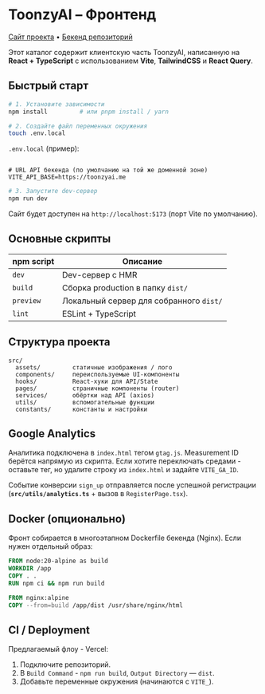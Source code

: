 # ToonzyAI – Фронтенд
[Сайт проекта](https://toonzyai.me) • [Бекенд репозиторий](https://github.com/tortugichh/toonzyAI-backend)

Этот каталог содержит клиентскую часть ToonzyAI, написанную на **React + TypeScript** c использованием **Vite**, **TailwindCSS** и **React Query**.

## Быстрый старт

```bash
# 1. Установите зависимости
npm install         # или pnpm install / yarn

# 2. Создайте файл переменных окружения
touch .env.local
```

`.env.local` (пример):
```env

# URL API бекенда (по умолчанию на той же доменной зоне)
VITE_API_BASE=https://toonzyai.me
```

```bash
# 3. Запустите dev-сервер
npm run dev
```

Сайт будет доступен на `http://localhost:5173` (порт Vite по умолчанию).

## Основные скрипты
| npm script            | Описание                                   |
|-----------------------|--------------------------------------------|
| `dev`                 | Dev-сервер с HMR                           |
| `build`               | Сборка production в папку `dist/`          |
| `preview`             | Локальный сервер для собранного `dist/`    |
| `lint`                | ESLint + TypeScript                       |

## Структура проекта
```
src/
  assets/         статичные изображения / лого
  components/     переиспользуемые UI-компоненты
  hooks/          React-хуки для API/State
  pages/          страничные компоненты (router)
  services/       обёртки над API (axios)
  utils/          вспомогательные функции
  constants/      константы и настройки
```

## Google Analytics
Аналитика подключена в `index.html` тегом `gtag.js`. Measurement ID берётся напрямую из скрипта.
Если хотите переключать средами - оставьте тег, но удалите строку из `index.html` и задайте `VITE_GA_ID`.

Событие конверсии `sign_up` отправляется после успешной регистрации (**`src/utils/analytics.ts`** + вызов в `RegisterPage.tsx`).

## Docker (опционально)
Фронт собирается в многоэтапном Dockerfile бекенда (Nginx). Если нужен отдельный образ:
```dockerfile
FROM node:20-alpine as build
WORKDIR /app
COPY . .
RUN npm ci && npm run build

FROM nginx:alpine
COPY --from=build /app/dist /usr/share/nginx/html
```

## CI / Deployment
Предлагаемый флоу - Vercel:
1. Подключите репозиторий.
2. В `Build Command` - `npm run build`, `Output Directory` — `dist`.
3. Добавьте переменные окружения (начинаются с `VITE_`). 
